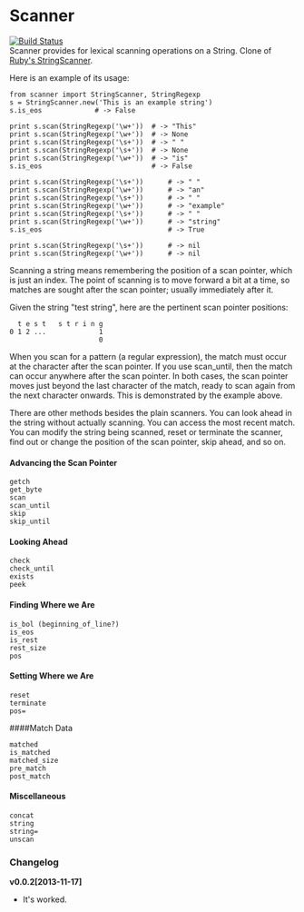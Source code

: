 # Scanner
[![Build Status](https://travis-ci.org/liluo/scanner.png?branch=master)](https://travis-ci.org/liluo/scanner)  
Scanner provides for lexical scanning operations on a String. Clone of [Ruby's StringScanner](http://ruby-doc.org/stdlib-2.0.0/libdoc/strscan/rdoc/StringScanner.html).  

Here is an example of its usage:

```
from scanner import StringScanner, StringRegexp
s = StringScanner.new('This is an example string')
s.is_eos             # -> False

print s.scan(StringRegexp('\w+'))  # -> "This"
print s.scan(StringRegexp('\w+'))  # -> None
print s.scan(StringRegexp('\s+'))  # -> " "
print s.scan(StringRegexp('\s+'))  # -> None
print s.scan(StringRegexp('\w+'))  # -> "is"
s.is_eos                           # -> False

print s.scan(StringRegexp('\s+'))      # -> " "
print s.scan(StringRegexp('\w+'))      # -> "an"
print s.scan(StringRegexp('\s+'))      # -> " "
print s.scan(StringRegexp('\w+'))      # -> "example"
print s.scan(StringRegexp('\s+'))      # -> " "
print s.scan(StringRegexp('\w+'))      # -> "string"
s.is_eos                               # -> True

print s.scan(StringRegexp('\s+'))      # -> nil
print s.scan(StringRegexp('\w+'))      # -> nil
```

Scanning a string means remembering the position of a scan pointer, which is just an index. The point of scanning is to move forward a bit at a time, so matches are sought after the scan pointer; usually immediately after it.

Given the string "test string", here are the pertinent scan pointer positions:

```
  t e s t   s t r i n g
0 1 2 ...             1
                      0
```

When you scan for a pattern (a regular expression), the match must occur at the character after the scan pointer. If you use scan_until, then the match can occur anywhere after the scan pointer. In both cases, the scan pointer moves just beyond the last character of the match, ready to scan again from the next character onwards. This is demonstrated by the example above.


There are other methods besides the plain scanners. You can look ahead in the string without actually scanning. You can access the most recent match. You can modify the string being scanned, reset or terminate the scanner, find out or change the position of the scan pointer, skip ahead, and so on.

#### Advancing the Scan Pointer

```
getch
get_byte
scan
scan_until
skip
skip_until
```

#### Looking Ahead

```
check
check_until
exists
peek
```

#### Finding Where we Are

```
is_bol (beginning_of_line?)
is_eos
is_rest
rest_size
pos
```

#### Setting Where we Are

```
reset
terminate
pos=
```

####Match Data

```
matched
is_matched
matched_size
pre_match
post_match
```

#### Miscellaneous

```
concat
string
string=
unscan
```

### Changelog

__v0.0.2[2013-11-17]__
* It's worked.
